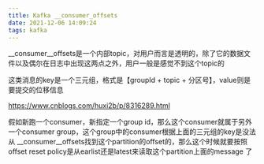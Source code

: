 ```yaml
---
title: Kafka __consumer_offsets
date: 2021-12-06 14:09:24
tags: kafka
---
```


__consumer__offsets是一个内部topic，对用户而言是透明的，除了它的数据文件以及偶尔在日志中出现这两点之外，用户一般是感觉不到这个topic的

这类消息的key是一个三元组，格式是【groupId + topic + 分区号】，value则是要提交的位移信息

https://www.cnblogs.com/huxi2b/p/8316289.html


假如新跑一个consumer，新指定一个group id，那么这个consumer就属于另外一个consumer group，这个group中的consumer根据上面的三元组的key是没法从
__consumer__offsets找到这个partition的offset的，那么这个时候就要按照 offset reset policy是从earlist还是latest来读取这个partition上面的message 了
